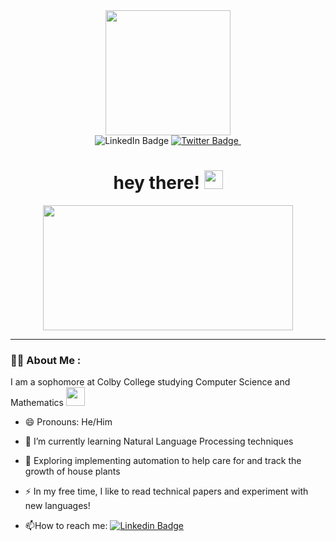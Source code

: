 <div id="header" align="center">
  <img src="https://media.giphy.com/media/quEsMOrr3hmQ8/giphy.gif" width="200"/>
  <div id="badges">
      <img src="https://img.shields.io/badge/LinkedIn-blue?style=for-the-badge&logo=linkedin&logoColor=white" alt="LinkedIn Badge"/>
    </a>
    <a href="https://twitter.com/derekhessinger">
    <img src="https://img.shields.io/badge/Twitter-blue?style=for-the-badge&logo=twitter&logoColor=white" alt="Twitter Badge"/>
    </a>
    <img src="https://komarev.com/ghpvc/?username=derekhessinger&style=flat-square&color=blue" alt=""/>
   </div>
   <h1>
     hey there!
     <img src="https://media.giphy.com/media/hvRJCLFzcasrR4ia7z/giphy.gif" width="30px"/>
   </h1>
</div>

<div align="center">
  <img src="https://media.giphy.com/media/3oKIPnAiaMCws8nOsE/giphy.gif" width="400" height="200"/>
</div>

---

### :man_technologist: About Me :

I am a sophomore at Colby College studying Computer Science and Mathematics <img src="https://media.giphy.com/media/gniz0qUijH8T7yRQWR/giphy.gif" width="30">

- 😄 Pronouns: He/Him

- :telescope: I’m currently learning Natural Language Processing techniques

- :seedling: Exploring implementing automation to help care for and track the growth of house plants

- :zap: In my free time, I like to read technical papers and experiment with new languages!

- :mailbox:How to reach me: [![Linkedin Badge](https://img.shields.io/badge/-derekhessinger-blue?style=flat&logo=Linkedin&logoColor=white)](https://www.linkedin.com/in/derek-hessinger/)

